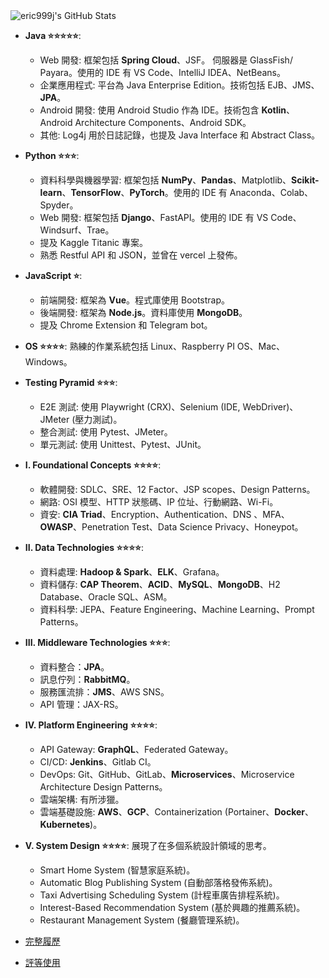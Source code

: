 <img src="https://github-readme-stats.vercel.app/api?username=eric999j&theme=vue-dark&show_icons=true&hide_border=true&count_private=true" alt="eric999j's GitHub Stats" />

*   **Java ⭐⭐⭐⭐⭐**:
    *   Web 開發: 框架包括 **Spring Cloud**、JSF。 伺服器是 GlassFish/ Payara。使用的 IDE 有 VS Code、IntelliJ IDEA、NetBeans。
    *   企業應用程式: 平台為 Java Enterprise Edition。技術包括 EJB、JMS、**JPA**。
    *   Android 開發: 使用 Android Studio 作為 IDE。技術包含 **Kotlin**、Android Architecture Components、Android SDK。
    *   其他: Log4j 用於日誌記錄，也提及 Java Interface 和 Abstract Class。

*   **Python ⭐⭐⭐**:
    *   資料科學與機器學習: 框架包括 **NumPy**、**Pandas**、Matplotlib、**Scikit-learn**、**TensorFlow**、**PyTorch**。使用的 IDE 有 Anaconda、Colab、Spyder。
    *   Web 開發: 框架包括 **Django**、FastAPI。使用的 IDE 有 VS Code、Windsurf、Trae。
    *   提及 Kaggle Titanic 專案。
    *   熟悉 Restful API 和 JSON，並曾在 vercel 上發佈。

*   **JavaScript ⭐**:
    *   前端開發: 框架為 **Vue**。程式庫使用 Bootstrap。
    *   後端開發: 框架為 **Node.js**。資料庫使用 **MongoDB**。
    *   提及 Chrome Extension 和 Telegram bot。

*   **OS ⭐⭐⭐⭐**: 熟練的作業系統包括 Linux、Raspberry PI OS、Mac、Windows。

*   **Testing Pyramid ⭐⭐⭐**:
    *   E2E 測試: 使用 Playwright (CRX)、Selenium (IDE, WebDriver)、JMeter (壓力測試)。
    *   整合測試: 使用 Pytest、JMeter。
    *   單元測試: 使用 Unittest、Pytest、JUnit。

*   **I. Foundational Concepts ⭐⭐⭐⭐**:
    *   軟體開發: SDLC、SRE、12 Factor、JSP scopes、Design Patterns。
    *   網路: OSI 模型、HTTP 狀態碼、IP 位址、行動網路、Wi-Fi。
    *   資安: **CIA Triad**、Encryption、Authentication、DNS 、MFA、**OWASP**、Penetration Test、Data Science Privacy、Honeypot。

*   **II. Data Technologies ⭐⭐⭐⭐**:
    *   資料處理: **Hadoop & Spark**、**ELK**、Grafana。
    *   資料儲存: **CAP Theorem**、**ACID**、**MySQL**、**MongoDB**、H2 Database、Oracle SQL、ASM。
    *   資料科學: JEPA、Feature Engineering、Machine Learning、Prompt Patterns。

*   **III. Middleware Technologies ⭐⭐⭐**:
    *   資料整合：**JPA**。
    *   訊息佇列：**RabbitMQ**。
    *   服務匯流排：**JMS**、AWS SNS。
    *   API 管理：JAX-RS。

*   **IV. Platform Engineering ⭐⭐⭐⭐**:
    *   API Gateway: **GraphQL**、Federated Gateway。
    *   CI/CD: **Jenkins**、Gitlab CI。
    *   DevOps: Git、GitHub、GitLab、**Microservices**、Microservice Architecture Design Patterns。
    *   雲端架構: 有所涉獵。
    *   雲端基礎設施: **AWS**、**GCP**、Containerization (Portainer、**Docker**、**Kubernetes**)。

*   **V. System Design ⭐⭐⭐⭐**: 展現了在多個系統設計領域的思考。
    *   Smart Home System (智慧家庭系統)。
    *   Automatic Blog Publishing System (自動部落格發佈系統)。
    *   Taxi Advertising Scheduling System (計程車廣告排程系統)。
    *   Interest-Based Recommendation System (基於興趣的推薦系統)。
    *   Restaurant Management System (餐廳管理系統)。

* [完整履歷](https://eric999j-github-io.pages.dev/about/)
* [評等使用](https://github.com/omsimos/github-stats/blob/main/README.md)
<!--
**eric999j/eric999j** is a ✨ _special_ ✨ repository because its `README.md` (this file) appears on your GitHub profile.

Here are some ideas to get you started:

- 🔭 I’m currently working on ...
- 🌱 I’m currently learning ...
- 👯 I’m looking to collaborate on ...
- 🤔 I’m looking for help with ...
- 💬 Ask me about ...
- 📫 How to reach me: ...
- 😄 Pronouns: ...
- ⚡ Fun fact: ...
-->
